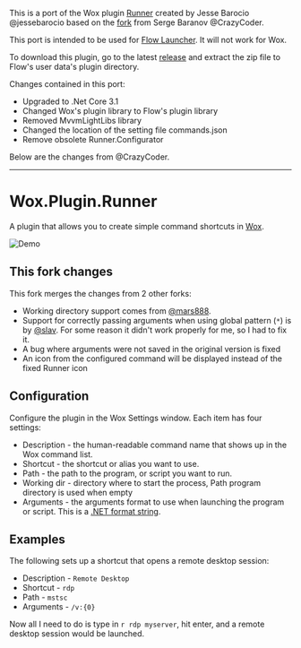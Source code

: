 
This is a port of the Wox plugin [Runner](https://github.com/jessebarocio/Wox.Plugin.Runner) created by Jesse Barocio @jessebarocio based on the [fork](https://github.com/CrazyCoder/Wox.Plugin.Runner) from Serge Baranov @CrazyCoder.

This port is intended to be used for [Flow Launcher](https://github.com/Flow-Launcher/Flow.Launcher). It will not work for Wox.

To download this plugin, go to the latest [release](https://github.com/jjw24/Wox.Plugin.Runner/releases/latest) and extract the zip file to Flow's user data's plugin directory.

Changes contained in this port:

- Upgraded to .Net Core 3.1
- Changed Wox's plugin library to Flow's plugin library
- Removed MvvmLightLibs library
- Changed the location of the setting file commands.json
- Remove obsolete Runner.Configurator

Below are the changes from @CrazyCoder.

-------------------
# Wox.Plugin.Runner

A plugin that allows you to create simple command shortcuts in [Wox](http://getwox.com).

![Demo](demo.gif)

## This fork changes

This fork merges the changes from 2 other forks:
* Working directory support comes from [@mars888](https://github.com/mars888/Wox.Plugin.Runner).
* Support for correctly passing arguments when using global pattern (`*`) is by [@slav](https://github.com/slav/Wox.Plugin.Runner). For some reason it didn't work properly for me, so I had to fix it.
* A bug where arguments were not saved in the original version is fixed
* An icon from the configured command will be displayed instead of the fixed Runner icon

## Configuration

Configure the plugin in the Wox Settings window. Each item has four settings:

* Description - the human-readable command name that shows up in the Wox command list.
* Shortcut - the shortcut or alias you want to use.
* Path - the path to the program, or script you want to run.
* Working dir - directory where to start the process, Path program directory is used when empty
* Arguments - the arguments format to use when launching the program or script. This is a [.NET format string](https://msdn.microsoft.com/en-us/library/txafckwd.aspx).

## Examples

The following sets up a shortcut that opens a remote desktop session:

* Description - `Remote Desktop`
* Shortcut - `rdp`
* Path - `mstsc`
* Arguments - `/v:{0}`

Now all I need to do is type in `r rdp myserver`, hit enter, and a remote desktop session would be launched.
